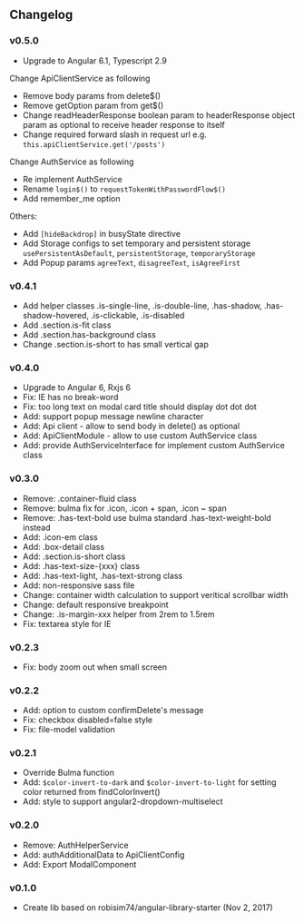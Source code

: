 ## Changelog

### v0.5.0
* Upgrade to Angular 6.1, Typescript 2.9

Change ApiClientService as following
* Remove body params from delete$()
* Remove getOption param from get$()
* Change readHeaderResponse boolean param to headerResponse object param as optional to receive header response to itself
* Change required forward slash in request url e.g. `this.apiClientService.get('/posts')`

Change AuthService as following
* Re implement AuthService
* Rename `login$()` to `requestTokenWithPasswordFlow$()`
* Add remember_me option

Others:
* Add `[hideBackdrop]` in busyState directive
* Add Storage configs to set temporary and persistent storage `usePersistentAsDefault`, `persistentStorage`, `temporaryStorage`
* Add Popup params `agreeText`, `disagreeText`, `isAgreeFirst`

### v0.4.1
* Add helper classes .is-single-line, .is-double-line, .has-shadow, .has-shadow-hovered, .is-clickable, .is-disabled 
* Add .section.is-fit class
* Add .section.has-background class
* Change .section.is-short to has small vertical gap

### v0.4.0
* Upgrade to Angular 6, Rxjs 6
* Fix: IE has no break-word
* Fix: too long text on modal card title should display dot dot dot
* Add: support popup message newline character
* Add: Api client - allow to send body in delete() as optional
* Add: ApiClientModule - allow to use custom AuthService class
* Add: provide AuthServiceInterface for implement custom AuthService class

### v0.3.0
* Remove: .container-fluid class
* Remove: bulma fix for .icon, .icon + span, .icon ~ span
* Remove: .has-text-bold use bulma standard .has-text-weight-bold instead
* Add: .icon-em class
* Add: .box-detail class
* Add: .section.is-short class
* Add: .has-text-size-{xxx} class
* Add: .has-text-light, .has-text-strong class
* Add: non-responsive sass file
* Change: container width calculation to support veritical scrollbar width
* Change: default responsive breakpoint
* Change: .is-margin-xxx helper from 2rem to 1.5rem
* Fix: textarea style for IE

### v0.2.3
* Fix: body zoom out when small screen

### v0.2.2
* Add: option to custom confirmDelete's message
* Fix: checkbox disabled=false style
* Fix: file-model validation

### v0.2.1
* Override Bulma function
* Add: `$color-invert-to-dark` and `$color-invert-to-light` for setting color returned from findColorInvert()
* Add: style to support angular2-dropdown-multiselect

### v0.2.0
* Remove: AuthHelperService
* Add: authAdditionalData to ApiClientConfig
* Add: Export ModalComponent

### v0.1.0
* Create lib based on robisim74/angular-library-starter (Nov 2, 2017)
